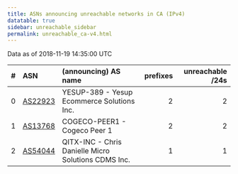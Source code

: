 ```yaml
---
title: ASNs announcing unreachable networks in CA (IPv4)
datatable: true
sidebar: unreachable_sidebar
permalink: unreachable_ca-v4.html
---
```


Data as of 2018-11-19 14:35:00 UTC


<div class="datatable-begin"></div>

|   # | ASN                                    | (announcing) AS name                                |   prefixes |   unreachable /24s |
|----:|:---------------------------------------|:----------------------------------------------------|-----------:|-------------------:|
|   0 | [AS22923](unreachable_AS22923-v4.html) | YESUP-389 - Yesup Ecommerce Solutions Inc.          |          2 |                  2 |
|   1 | [AS13768](unreachable_AS13768-v4.html) | COGECO-PEER1 - Cogeco Peer 1                        |          2 |                  2 |
|   2 | [AS54044](unreachable_AS54044-v4.html) | QITX-INC - Chris Danielle Micro Solutions CDMS Inc. |          1 |                  1 |

<div class="datatable-end"></div>